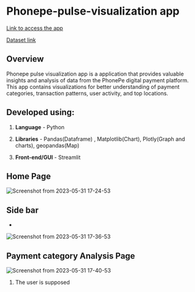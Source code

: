 # Phonepe-pulse-visualization app #

[Link to access the app](https://meetarthi-phonepe-pulse-visualization-phonepe-25s9rd.streamlit.app/)

[Dataset link](https://github.com/PhonePe/pulse#readme)

**Overview**
------------
Phonepe pulse visualization app is a application that provides valuable insights and analysis of data from the PhonePe digital payment platform. This app contains visualizations for better understanding of payment categories, transaction patterns, user activity, and top locations.

**Developed using:**
------------
1. **Language** - Python 

2. **Libraries** - Pandas(Dataframe) , Matplotlib(Chart), Plotly(Graph and charts), geopandas(Map)

3. **Front-end/GUI** - Streamlit


**Home Page**
------------
![Screenshot from 2023-05-31 17-24-53](https://github.com/meetarthi/Phonepe-pulse-visualization/assets/112666126/2417ebc4-292b-4ac4-8ed3-53aaad0b2014)


**Side bar**
------------
-
![Screenshot from 2023-05-31 17-36-53](https://github.com/meetarthi/Phonepe-pulse-visualization/assets/112666126/3ec15aef-b24a-4d78-96ec-a94286ffbb4d)


**Payment category Analysis Page**
------------
![Screenshot from 2023-05-31 17-40-53](https://github.com/meetarthi/Phonepe-pulse-visualization/assets/112666126/9e8baba8-fd26-4495-ac66-25c8ce44af9a)

1. The user is supposed
